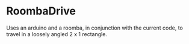 # RoombaDrive
Uses an arduino and a roomba,
in conjunction with the current code,
to travel in a loosely angled 2 x 1 rectangle.
